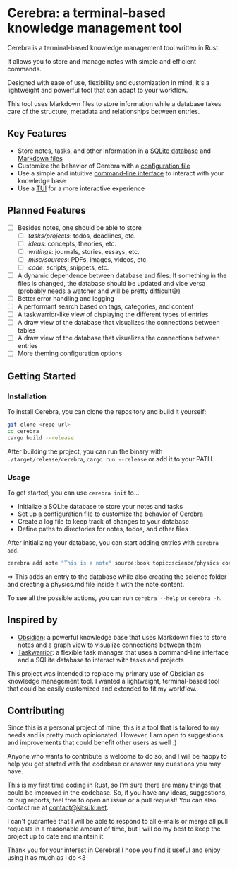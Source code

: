 # Cerebra: a terminal-based knowledge management tool

Cerebra is a terminal-based knowledge management tool written in Rust.

It allows you to store and manage notes with simple and efficient commands.

Designed with ease of use, flexibility and customization in mind, it's a lightweight and powerful tool that can adapt to your workflow.

This tool uses Markdown files to store information while a database takes care of the structure, metadata and relationships between entries.

## Key Features

- Store notes, tasks, and other information in a [SQLite database](#sqlite-database) and [Markdown files](#markdown-files)
- Customize the behavior of Cerebra with a [configuration file](#configuration-file)
- Use a simple and intuitive [command-line interface](#command-line-interface) to interact with your knowledge base
- Use a [TUI](#tui) for a more interactive experience

## Planned Features

- [ ] Besides notes, one should be able to store
  - [ ] _tasks/projects_: todos, deadlines, etc.
  - [ ] _ideas_: concepts, theories, etc.
  - [ ] _writings_: journals, stories, essays, etc.
  - [ ] _misc/sources_: PDFs, images, videos, etc.
  - [ ] _code_: scripts, snippets, etc.
- [ ] A dynamic dependence between database and files: If something in the files is changed, the database should be updated and vice versa (probably needs a watcher and will be pretty difficult😅)
- [ ] Better error handling and logging
- [ ] A performant search based on tags, categories, and content
- [ ] A taskwarrior-like view of displaying the different types of entries
- [ ] A draw view of the database that visualizes the connections between tables
- [ ] A draw view of the database that visualizes the connections between entries
- [ ] More theming configuration options

## Getting Started

### Installation

To install Cerebra, you can clone the repository and build it yourself:

```bash
git clone <repo-url>
cd cerebra
cargo build --release
```

After building the project, you can run the binary with `./target/release/cerebra`, `cargo run --release` or add it to your PATH.

### Usage

To get started, you can use `cerebra init` to...

- Initialize a SQLite database to store your notes and tasks
- Set up a configuration file to customize the behavior of Cerebra
- Create a log file to keep track of changes to your database
- Define paths to directories for notes, todos, and other files

After initializing your database, you can start adding entries with `cerebra add`.

```bash
cerebra add note "This is a note" source:book topic:science/physics context:school
```

=> This adds an entry to the database while also creating the science folder and creating a physics.md file inside it with the note content.

To see all the possible actions, you can run `cerebra --help` or `cerebra -h`.

## Inspired by

- [Obsidian](https://obsidian.md/): a powerful knowledge base that uses Markdown files to store notes and a graph view to visualize connections between them
- [Taskwarrior](https://taskwarrior.org/): a flexible task manager that uses a command-line interface and a SQLite database to interact with tasks and projects

This project was intended to replace my primary use of Obsidian as knowledge management tool. I wanted a lightweight, terminal-based tool that could be easily customized and extended to fit my workflow.

## Contributing

Since this is a personal project of mine, this is a tool that is tailored to my needs and is pretty much opinionated. However, I am open to suggestions and improvements that could benefit other users as well :)

Anyone who wants to contribute is welcome to do so, and I will be happy to help you get started with the codebase or answer any questions you may have.

This is my first time coding in Rust, so I'm sure there are many things that could be improved in the codebase. So, if you have any ideas, suggestions, or bug reports, feel free to open an issue or a pull request! You can also contact me at [contact@kitsuki.net](mailto:contact@kitsuki.net).

I can't guarantee that I will be able to respond to all e-mails or merge all pull requests in a reasonable amount of time, but I will do my best to keep the project up to date and maintain it.

Thank you for your interest in Cerebra! I hope you find it useful and enjoy using it as much as I do <3
